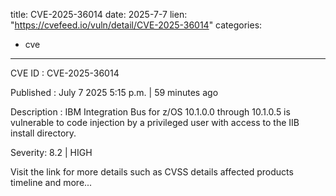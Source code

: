  
title: CVE-2025-36014
date: 2025-7-7
lien: "https://cvefeed.io/vuln/detail/CVE-2025-36014"
categories:
  - cve
---

CVE ID : CVE-2025-36014

Published :  July 7
2025
5:15 p.m. | 59 minutes ago

Description : IBM Integration Bus for z/OS 10.1.0.0 through 10.1.0.5 is vulnerable to code injection by a privileged user with access to the IIB install directory.

Severity: 8.2 | HIGH

Visit the link for more details
such as CVSS details
affected products
timeline
and more...
